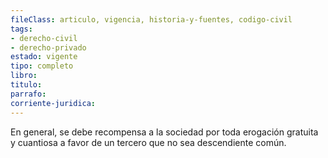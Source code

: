```yaml
---
fileClass: articulo, vigencia, historia-y-fuentes, codigo-civil
tags:
- derecho-civil
- derecho-privado
estado: vigente
tipo: completo
libro:
titulo:
parrafo:
corriente-juridica:
---
```

En general, se debe recompensa a la sociedad por toda erogación gratuita y cuantiosa a favor de un tercero que no sea descendiente común.